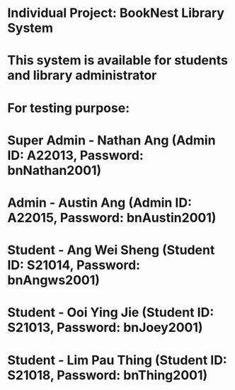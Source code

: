 # Individual Project: BookNest Library System
# This system is available for students and library administrator
# 
# For testing purpose:
# Super Admin - Nathan Ang (Admin ID: A22013, Password: bnNathan2001)
# Admin - Austin Ang (Admin ID: A22015, Password: bnAustin2001)
# Student - Ang Wei Sheng (Student ID: S21014, Password: bnAngws2001)
# Student - Ooi Ying Jie (Student ID: S21013, Password: bnJoey2001)
# Student - Lim Pau Thing (Student ID: S21018, Password: bnThing2001)
